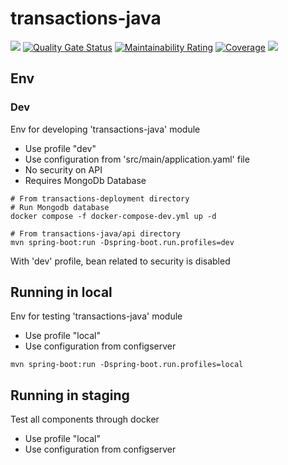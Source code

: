 # transactions-java

![](https://github.com/shaolin182/transactions-java/workflows/build/badge.svg)
[![Quality Gate Status](https://sonarcloud.io/api/project_badges/measure?project=org.transactions%3Atransactions-java-server&metric=alert_status)](https://sonarcloud.io/dashboard?id=org.transactions%3Atransactions-java-server)
[![Maintainability Rating](https://sonarcloud.io/api/project_badges/measure?project=org.transactions%3Atransactions-java-server&metric=sqale_rating)](https://sonarcloud.io/dashboard?id=org.transactions%3Atransactions-java-server)
[![Coverage](https://sonarcloud.io/api/project_badges/measure?project=org.transactions%3Atransactions-java-server&metric=coverage)](https://sonarcloud.io/dashboard?id=org.transactions%3Atransactions-java-server)
![](https://github.com/shaolin182/transactions-java/workflows/deploy/badge.svg)

## Env

### Dev

Env for developing 'transactions-java' module
- Use profile "dev"
- Use configuration from 'src/main/application.yaml' file
- No security on API
- Requires MongoDb Database

```
# From transactions-deployment directory
# Run Mongodb database
docker compose -f docker-compose-dev.yml up -d

# From transactions-java/api directory
mvn spring-boot:run -Dspring-boot.run.profiles=dev
```

With 'dev' profile, bean related to security is disabled

## Running in local

Env for testing 'transactions-java' module
- Use profile "local"
- Use configuration from configserver

```
mvn spring-boot:run -Dspring-boot.run.profiles=local
```

## Running in staging

Test all components through docker
- Use profile "local"
- Use configuration from configserver

